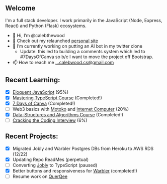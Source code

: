 ## Welcome
I'm a full stack developer. I work primarily in the JavaScript (Node, Express, React) and Python (Flask) ecosystems. 

- 👋 Hi, I’m @calebthewood
- 👀 Check out my relaunched [personal site](https://www.calebwood.dev/)
- 🌱 I’m currently working on putting an AI bot in my twitter clone
  - Update: this led to building a comments system which led to #7DaysOfCanva so b/c I want to move the project off Bootstrap. 
- 📫 How to reach me ...calebwood.cs@gmail.com

## Recent Learning:
- [x] [Eloquent JavaScript](https://github.com/calebthewood/eloquentJS) (95%)
- [x] [Mastering TypeScript Course](https://github.com/calebthewood/TypeScriptCourse) (Completed!)
- [x] [7 Days of Canva](https://github.com/calebthewood/canva-series) (Completed!)
- [ ] Web3 basics with [Motoko](https://internetcomputer.org/docs/current/developer-docs/build/cdks/motoko-dfinity/motoko/) and [Internet Computer](https://internetcomputer.org/) (20%)
- [x] [Data-Structures and Algorithms Course](https://github.com/calebthewood/dsa-javascript/tree/main/JS-MasterClass) (Completed!)
- [ ] [Cracking the Coding Interview]([https://github.com/calebthewood/dsa-javascript/tree/main/JS-MasterClass](https://github.com/calebthewood/dsa-javascript/tree/main/CTCI-Questions)) (6%)

## Recent Projects:
- [x] Migrated Jobly and Warbler Postgres DBs from Heroku to AWS RDS (12/22)
- [x] Updating Repo ReadMes (perpetual)
- [ ] Converting [Jobly](https://github.com/calebthewood/jobly-frontend) to TypeScript (paused)
- [x] Better buttons and responsiveness for [Warbler](https://github.com/calebthewood/flask-warbler) (completed!)
- [ ] Resume work on [QuerQee](https://github.com/calebthewood/qq-front-end)

<!---
calebthewood/calebthewood is a ✨ special ✨ repository because its `README.md` (this file) appears on your GitHub profile.
You can click the Preview link to take a look at your changes.
--->
